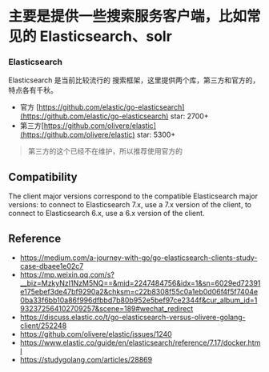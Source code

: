 # 主要是提供一些搜索服务客户端，比如常见的 Elasticsearch、solr


### Elasticsearch 

Elasticsearch 是当前比较流行的 搜索框架，这里提供两个库，第三方和官方的，特点各有千秋。

- 官方 [https://github.com/elastic/go-elasticsearch](https://github.com/elastic/go-elasticsearch) star: 2700+
- 第三方[https://github.com/olivere/elastic](https://github.com/olivere/elastic) star: 5300+

> 第三方的这个已经不在维护，所以推荐使用官方的

## Compatibility

The client major versions correspond to the compatible Elasticsearch major versions: to connect to Elasticsearch 7.x, 
use a 7.x version of the client, to connect to Elasticsearch 6.x, use a 6.x version of the client.

## Reference

- https://medium.com/a-journey-with-go/go-elasticsearch-clients-study-case-dbaee1e02c7
- https://mp.weixin.qq.com/s?__biz=MzkyNzI1NzM5NQ==&mid=2247484756&idx=1&sn=6029ed72391e175ebef3de47bf9290a2&chksm=c22b8308f55c0a1eb0d06f4f5f7404e0ba33f6bb10a86f996dfbbd7b80b952e5bef97ce2344f&cur_album_id=1932372564102709257&scene=189#wechat_redirect
- https://discuss.elastic.co/t/go-elasticsearch-versus-olivere-golang-client/252248
- https://github.com/olivere/elastic/issues/1240
- https://www.elastic.co/guide/en/elasticsearch/reference/7.17/docker.html
- https://studygolang.com/articles/28869